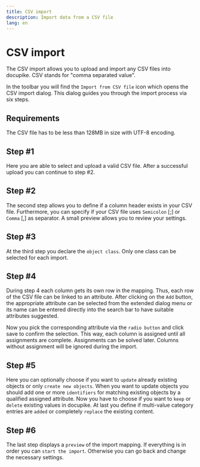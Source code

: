 ```yaml
---
title: CSV import
description: Import data from a CSV file
lang: en
---
```


# CSV import

The CSV import allows you to upload and import any CSV files into docupike. CSV stands for "comma separated value".

In the toolbar you will find the `Import from CSV file` icon which opens the CSV import dialog.
This dialog guides you through the import process via six steps.

## Requirements

The CSV file has to be less than 128MB in size with UTF-8 encoding.

## Step #1

Here you are able to select and upload a valid CSV file. After a successful upload you can continue to step #2.

## Step #2

The second step allows you to define if a column header exists in your CSV file. Furthermore, you can specify if your CSV file uses `Semicolon` [;] or `Comma` [,] as separator.
A small preview allows you to review your settings.

## Step #3

At the third step you declare the `object class`. Only one class can be selected for each import.

## Step #4

During step 4 each column gets its own row in the mapping. Thus, each row of the CSV file can be linked to an attribute. After clicking on the `Add` button, the appropriate attribute can be selected from the extended dialog menu or its name can be entered directly into the search bar to have suitable attributes suggested.

Now you pick the corresponding attribute via the `radio button` and click save to confirm the selection. This way, each column is assigned until all assignments are complete. Assignments can be solved later. Columns without assignment will be ignored during the import.

## Step #5

Here you can optionally choose if you want to `update` already existing objects or only `create new objects`. When you want to update objects you should add one or more `identifiers` for matching existing objects by a qualified assigned attribute. Now you have to choose if you want to `keep` or `delete` existing values in docupike. At last you define if multi-value category entries are `added` or completely `replace` the existing content.

## Step #6

The last step displays a `preview` of the import mapping. If everything is in order you can `start the import`. Otherwise you can go back and change the necessary settings.
